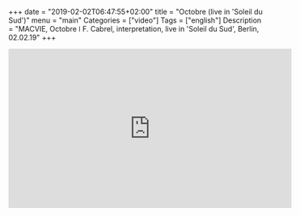 +++
date = "2019-02-02T06:47:55+02:00"
title = "Octobre (live in 'Soleil du Sud')"
menu = "main"
Categories = ["video"]
Tags = ["english"]
Description = "MACVIE, Octobre  ǀ  F. Cabrel, interpretation, live in 'Soleil du Sud', Berlin, 02.02.19"
+++

<iframe width="560" height="315" src="https://www.youtube.com/embed/-hewxDFy1QA" frameborder="0" allow="accelerometer; autoplay; encrypted-media; gyroscope; picture-in-picture" allowfullscreen></iframe>

